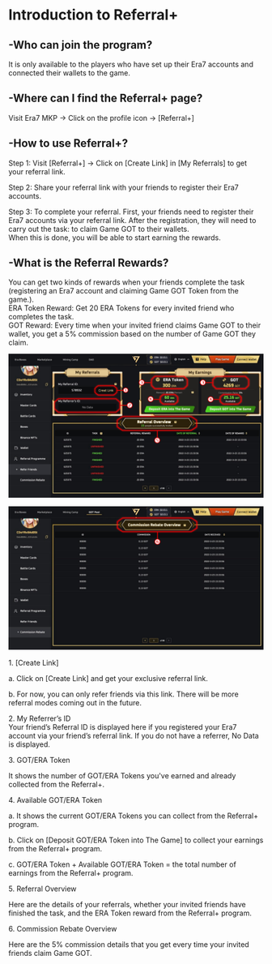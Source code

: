 # Introduction to Referral+

## **-Who can join the program?**

It is only available to the players who have set up their Era7 accounts and connected their wallets to the game.

## **-Where can I find the Referral+ page?**

Visit Era7 MKP → Click on the profile icon → \[Referral+]

## **-How to use Referral+?**

Step 1: Visit \[Referral+] → Click on \[Create Link] in \[My Referrals] to get your referral link.

Step 2: Share your referral link with your friends to register their Era7 accounts.

Step 3: To complete your referral. First, your friends need to register their Era7 accounts via your referral link. After the registration, they will need to carry out the task: to claim Game GOT to their wallets.\
When this is done, you will be able to start earning the rewards.

## **-What is the Referral Rewards?**

You can get two kinds of rewards when your friends complete the task (registering an Era7 account and claiming Game GOT Token from the game.).\
ERA Token Reward: Get 20 ERA Tokens for every invited friend who completes the task.\
GOT Reward: Every time when your invited friend claims Game GOT to their wallet, you get a 5% commission based on the number of Game GOT they claim.

![](../.gitbook/assets/Referral1.png)

![](../.gitbook/assets/Referral2.png)

1\.    \[Create Link]

a.    Click on \[Create Link] and get your exclusive referral link.

b.    For now, you can only refer friends via this link. There will be more referral modes coming out in the future.

2\.    My Referrer’s ID\
Your friend’s Referral ID is displayed here if you registered your Era7 account via your friend’s referral link. If you do not have a referrer, No Data is displayed.

3\.    GOT/ERA Token

It shows the number of GOT/ERA Tokens you've earned and already collected from the Referral+.

4\.    Available GOT/ERA Token

a.    It shows the current GOT/ERA Tokens you can collect from the Referral+ program.

b.    Click on \[Deposit GOT/ERA Token into The Game] to collect your earnings from the Referral+ program.

c.    GOT/ERA Token + Available GOT/ERA Token = the total number of earnings from the Referral+ program.

5\.    Referral Overview

Here are the details of your referrals, whether your invited friends have finished the task, and the ERA Token reward from the Referral+ program.

6\.    Commission Rebate Overview

Here are the 5% commission details that you get every time your invited friends claim Game GOT.
